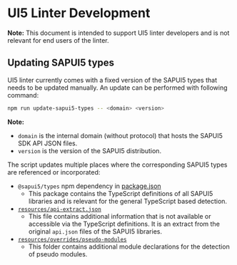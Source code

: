 # UI5 Linter Development

**Note:** This document is intended to support UI5 linter developers and is not relevant for end users of the linter.

## Updating SAPUI5 types

UI5 linter currently comes with a fixed version of the SAPUI5 types that needs to be updated manually.
An update can be performed with following command:
```sh
npm run update-sapui5-types -- <domain> <version>
```

**Note:**
- `domain` is the internal domain (without protocol) that hosts the SAPUI5 SDK API JSON files.
- `version` is the version of the SAPUI5 distribution.

The script updates multiple places where the corresponding SAPUI5 types are referenced or incorporated:
- `@sapui5/types` npm dependency in [package.json](../package.json)
  - This package contains the TypeScript definitions of all SAPUI5 libraries and is relevant for the general TypeScript based detection.
- [`resources/api-extract.json`](../resources/api-extract.json)
  - This file contains additional information that is not available or accessible via the TypeScript definitions. It is an extract from the original `api.json` files of the SAPUI5 libraries.
- [`resources/overrides/pseudo-modules`](../resources/overrides/pseudo-modules)
  - This folder contains additional module declarations for the detection of pseudo modules.
